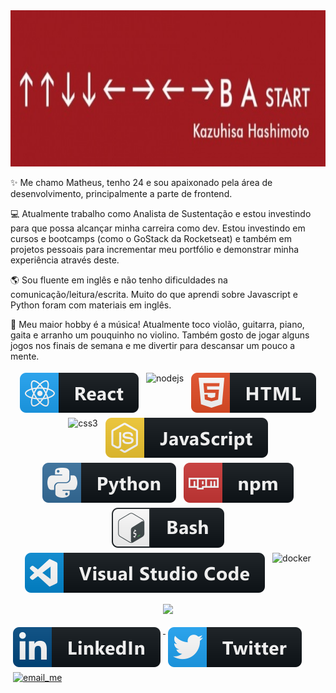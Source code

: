 
<img src="header.jpg" alt="drawing" height="250" width="1000"/>

✨ Me chamo Matheus, tenho 24 e sou apaixonado pela área de desenvolvimento, principalmente a parte de frontend.

💻 Atualmente trabalho como Analista de Sustentação e estou investindo para que possa alcançar minha carreira como dev. Estou investindo em cursos e bootcamps (como o GoStack da Rocketseat) e também em projetos pessoais para incrementar meu portfólio e demonstrar minha experiência através deste.

🌎 Sou fluente em inglês e não tenho dificuldades na comunicação/leitura/escrita. Muito do que aprendi sobre Javascript e Python foram com materiais em inglês.

🎼 Meu maior hobby é a música! Atualmente toco violão, guitarra, piano, gaita e arranho um pouquinho no violino. Também gosto de jogar alguns jogos nos finais de semana e me divertir para descansar um pouco a mente.

<p align="center">
  <img src="https://raw.githubusercontent.com/8bithemant/8bithemant/master/svg/dev/frameworks/react.svg" alt="react" style="vertical-align:top; margin:4px">
  <img src="https://raw.githubusercontent.com/8bithemant/8bithemant/master/svg/dev/frameworks/nodejs.svg" alt="nodejs" style="vertical-align:top; margin:4px">
  <img src="https://raw.githubusercontent.com/8bithemant/8bithemant/master/svg/dev/languages/html.svg" alt="html" style="vertical-align:top; margin:4px">
  <img src="https://raw.githubusercontent.com/8bithemant/8bithemant/master/svg/dev/languages/css3.svg" alt="css3" style="vertical-align:top; margin:4px">
  <img src="https://raw.githubusercontent.com/8bithemant/8bithemant/master/svg/dev/languages/js.svg" alt="js" style="vertical-align:top; margin:4px">
  <img src="https://raw.githubusercontent.com/8bithemant/8bithemant/master/svg/dev/languages/python.svg" alt="python" style="vertical-align:top; margin:4px">
  <img src="https://raw.githubusercontent.com/8bithemant/8bithemant/master/svg/dev/services/npm.svg" alt="npm" style="vertical-align:top; margin:4px">
  <img src="https://raw.githubusercontent.com/8bithemant/8bithemant/master/svg/dev/tools/bash.svg" alt="bash" style="vertical-align:top; margin:4px">
  <img src="https://raw.githubusercontent.com/8bithemant/8bithemant/master/svg/dev/tools/visualstudio_code.svg" alt="vscode" style="vertical-align:top; margin:4px">
  <img src="https://raw.githubusercontent.com/8bithemant/8bithemant/master/svg/dev/tools/docker.svg" alt="docker" style="vertical-align:top; margin:4px">
</p>

<p align="center" >
<a href="https://github.com/anuraghazra/github-readme-stats"> 
    <img  src="https://github-readme-stats.vercel.app/api?username=matheusdev-1&show_icons=true&theme=dracula&count_private=true"/>
</a>
</p>

<p align="left">
  <a href="https://www.linkedin.com/in/matheus-oliveira-da-hora-50b3598a/">
    <img src="https://raw.githubusercontent.com/8bithemant/8bithemant/master/svg/social/linkedin.svg" alt="linkedin" style="vertical-align:top; margin:4px">
  </a>
   <a href="https://twitter.com/Mdahora">
    <img src="https://raw.githubusercontent.com/8bithemant/8bithemant/master/svg/social/twitter.svg" alt="twitter" style="vertical-align:top; margin:4px">
  </a>
  <a href="mailto:matheus.mdahora@gmail.com">
    <img src="https://raw.githubusercontent.com/8bithemant/8bithemant/master/svg/social/email_me.svg" alt="email_me" style="vertical-align:top; margin:4px">
  </a>
</p>
